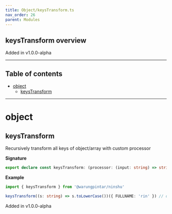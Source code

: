 ```yaml
---
title: Object/keysTransform.ts
nav_order: 26
parent: Modules
---
```


## keysTransform overview

Added in v1.0.0-alpha

---

<h2 class="text-delta">Table of contents</h2>

- [object](#object)
  - [keysTransform](#keystransform)

---

# object

## keysTransform

Recursively transform all keys of object/array with custom processor

**Signature**

```ts
export declare const keysTransform: (processor: (input: string) => string) => (input: any) => any
```

**Example**

```ts
import { keysTransform } from '@warungpintar/ninshu'

keysTransform((s: string) => s.toLowerCase())({ FULLNAME: 'rin' }) // output: {fullname: 'rin'}
```

Added in v1.0.0-alpha
